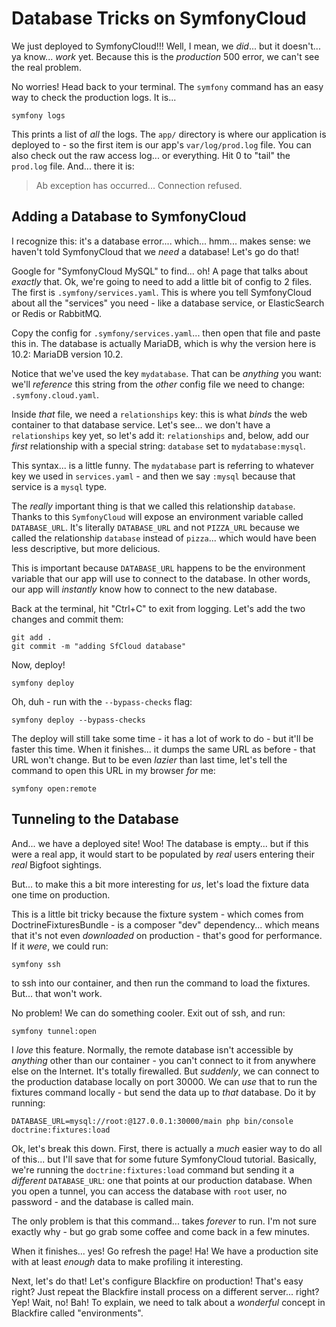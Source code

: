 # Database Tricks on SymfonyCloud

We just deployed to SymfonyCloud!!! Well, I mean, we *did*... but it doesn't...
ya know... *work* yet. Because this is the *production* 500 error, we can't see
the real problem.

No worries! Head back to your terminal. The `symfony` command has an easy way to
check the production logs. It is...

```terminal
symfony logs
```

This prints a list of *all* the logs. The `app/` directory is where our application
is deployed to - so the first item is our app's `var/log/prod.log` file. You can
also check out the raw access log... or everything. Hit 0 to "tail" the `prod.log`
file. And... there it is:

> Ab exception has occurred... Connection refused.

## Adding a Database to SymfonyCloud

I recognize this: it's a database error.... which... hmm... makes sense: we haven't
told SymfonyCloud that we *need* a database! Let's go do that!

Google for "SymfonyCloud MySQL" to find... oh! A page that talks about *exactly*
that. Ok, we're going to need to add a little bit of config to 2 files. The first
is `.symfony/services.yaml`. This is where you tell SymfonyCloud about all the
"services" you need - like a database service, or ElasticSearch or Redis or
RabbitMQ.

Copy the config for `.symfony/services.yaml`... then open that file and paste
this in. The database is actually MariaDB, which is why the version here is 10.2:
MariaDB version 10.2.

Notice that we've used the key `mydatabase`. That can be *anything* you want: we'll
*reference* this string from the *other* config file we need to change:
`.symfony.cloud.yaml`.

Inside *that* file, we need a `relationships` key: this is what *binds* the
web container to that database service. Let's see... we don't have a
`relationships` key yet, so let's add it: `relationships` and, below, add our
*first* relationship with a special string: `database` set to `mydatabase:mysql`.

This syntax... is a little funny. The `mydatabase` part is referring to whatever
key we used in `services.yaml` - and then we say `:mysql` because that service is
a `mysql` type.

The *really* important thing is that we called this relationship `database`. Thanks
to this `SymfonyCloud` will expose an environment variable called `DATABASE_URL`.
It's literally `DATABASE_URL` and not `PIZZA_URL` because we called the relationship
`database` instead of `pizza`... which would have been less descriptive, but more
delicious.

This is important because `DATABASE_URL` happens to be the environment variable
that our app will use to connect to the database. In other words, our app will
*instantly* know how to connect to the new database.

Back at the terminal, hit "Ctrl+C" to exit from logging. Let's add the two changes
and commit them:

```terminal
git add .
git commit -m "adding SfCloud database"
```

Now, deploy!

```terminal
symfony deploy
```

Oh, duh - run with the `--bypass-checks` flag:

```terminal-silent
symfony deploy --bypass-checks
```

The deploy will still take some time - it has a lot of work to do - but it'll
be faster this time. When it finishes... it dumps the same URL as before - that
URL won't change. But to be even *lazier* than last time, let's tell the command
to open this URL in my browser *for* me:

```terminal
symfony open:remote
```

## Tunneling to the Database

And... we have a deployed site! Woo! The database is empty... but if this were
a real app, it would start to be populated by *real* users entering their *real*
Bigfoot sightings.

But... to make this a bit more interesting for *us*, let's load the fixture data
one time on production.

This is a little bit tricky because the fixture system  - which comes from
DoctrineFixturesBundle - is a composer "dev" dependency... which means that
it's not even *downloaded* on production - that's good for performance. If it
*were*, we could run:

```terminal
symfony ssh
```

to ssh into our container, and then run the command to load the fixtures. But...
that won't work.

No problem! We can do something cooler. Exit out of ssh, and run:

```terminal
symfony tunnel:open
```

I *love* this feature. Normally, the remote database isn't accessible by *anything*
other than our container - you can't connect to it from anywhere else on the
Internet. It's totally firewalled. But *suddenly*, we can connect to the production
database locally on port 30000. We can *use* that to run the fixtures command
locally - but send the data up to *that* database. Do it by running:

```terminal
DATABASE_URL=mysql://root:@127.0.0.1:30000/main php bin/console doctrine:fixtures:load
```

Ok, let's break this down. First, there is actually a *much* easier way to do all
of this... but I'll save that for some future SymfonyCloud tutorial. Basically,
we're running the `doctrine:fixtures:load` command but sending it a *different*
`DATABASE_URL`: one that points at our production database. When you open a
tunnel, you can access the database with `root` user, no password - and the
database is called main.

The only problem is that this command... takes *forever* to run. I'm not sure
exactly why - but go grab some coffee and come back in a few minutes.

When it finishes... yes! Go refresh the page! Ha! We have a production site with
at least *enough* data to make profiling it interesting.

Next, let's do that! Let's configure Blackfire on production! That's easy right?
Just repeat the Blackfire install process on a different server... right? Yep!
Wait, no! Bah! To explain, we need to talk about a *wonderful* concept in Blackfire
called "environments".
